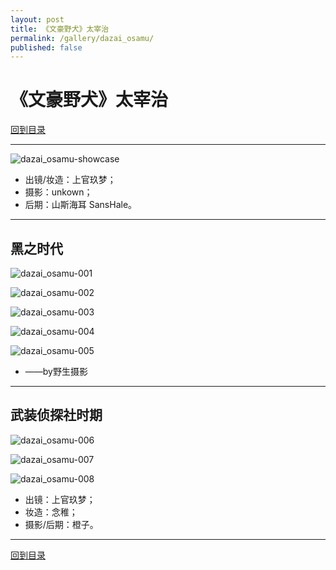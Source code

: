 ```yaml
---
layout: post
title: 《文豪野犬》太宰治
permalink: /gallery/dazai_osamu/
published: false
---
```


# 《文豪野犬》太宰治

[回到目录](../)

---

![dazai_osamu-showcase](mafia/dazai_osamu-showcase.jpg)

- 出镜/妆造：上官玖梦；
- 摄影：unkown；
- 后期：山斯海耳 SansHale。

---

## 黑之时代

![dazai_osamu-001](mafia/dazai_osamu-001.jpg)

![dazai_osamu-002](mafia/dazai_osamu-002.jpg)

![dazai_osamu-003](mafia/dazai_osamu-003.jpg)

![dazai_osamu-004](mafia/dazai_osamu-004.jpg)

![dazai_osamu-005](mafia/dazai_osamu-005.jpg)

- ——by野生摄影

---

## 武装侦探社时期

![dazai_osamu-006](detective/dazai_osamu-006.jpg)

![dazai_osamu-007](detective/dazai_osamu-007.jpg)

![dazai_osamu-008](detective/dazai_osamu-008.jpg)

- 出镜：上官玖梦；
- 妆造：念稚；
- 摄影/后期：橙子。

---

[回到目录](../)